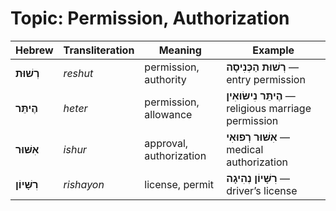 # Topic: Permission, Authorization


| **Hebrew** | **Transliteration** | **Meaning**          | **Example** |
| ----------- | ------------------ | --------------------- | ------------------ |
| **רְשׁוּת**    | *reshut*          | permission, authority | **רְשׁוּת הַכְּנִיסָה** — entry permission                |
| **הֶיתֵּר**    | *heter*           | permission, allowance  | **הֶיתֵּר נִישּׂוּאִין** — religious marriage permission |
| **אִשּׁוּר**    | *ishur*           | approval, authorization | **אִשּׁוּר רְפוּאִי** — medical authorization          |
| **רִשָּׁיוֹן**   | *rishayon*        | license, permit         | **רִשָּׁיוֹן נְהִיגָה** — driver’s license              |
